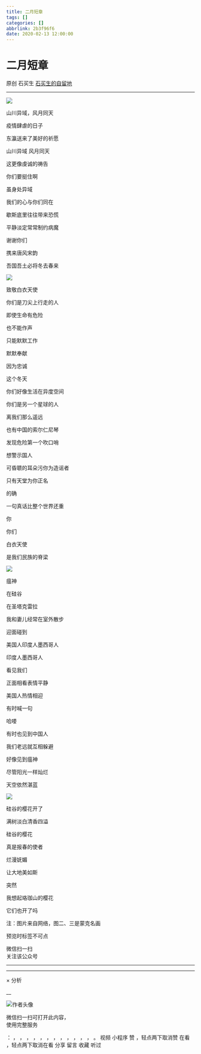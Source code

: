 ```yaml
---
title: 二月短章
tags: []
categories: []
abbrlink: 2b3f96f6
date: 2020-02-13 12:00:00
---
```


#  二月短章

原创  石买生  [ 石买生的自留地 ](javascript:void\(0\);)

__ _ _ _ _

![](20200213二月短章/img1.jpg)

山川异域，风月同天

疫情肆虐的日子

东瀛送来了美好的祈愿

山川异域  风月同天

这更像虔诚的祷告

你们要挺住啊

虽身处异域

我们的心与你们同在

歇斯底里往往带来恐慌

平静淡定常常制约病魔

谢谢你们

携来唐风宋韵

吾国吾土必将冬去春来

![](20200213二月短章/img2.jpg)

致敬白衣天使

你们是刀尖上行走的人

即使生命有危险

也不能作声

只能默默工作

默默奉献

因为忠诚

这个冬天

你们好像生活在异度空间

你们是另一个星球的人

离我们那么遥远

也有中国的索尔仁尼琴

发现危险第一个吹口哨

想警示国人

可昏聩的耳朵污你为造谣者

只有天堂为你正名

的确

一句真话比整个世界还重

你

你们

白衣天使

是我们民族的脊梁

![](20200213二月短章/img3.jpg)

瘟神

在硅谷

在圣塔克雷拉

我和妻儿经常在室外散步

迎面碰到

美国人印度人墨西哥人

印度人墨西哥人

看见我们

正面相看表情平静

美国人热情相迎

有时喊一句

哈喽

有时也见到中国人

我们老远就互相躲避

好像见到瘟神

尽管阳光一样灿烂

天空依然湛蓝

![](20200213二月短章/img4.jpg)

硅谷的樱花开了

满树淡白清香四溢

硅谷的樱花

真是报春的使者

烂漫妩媚

让大地美如斯

突然

我想起珞珈山的樱花

它们也开了吗

注：图片来自网络，图二、三是蒙克名画

预览时标签不可点

微信扫一扫  
关注该公众号





****



****



×  分析

__

![作者头像](shared/img1.png)

微信扫一扫可打开此内容，  
使用完整服务

：  ，  ，  ，  ，  ，  ，  ，  ，  ，  ，  ，  ，  。  视频  小程序  赞  ，轻点两下取消赞  在看  ，轻点两下取消在看
分享  留言  收藏  听过

